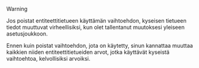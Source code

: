 > [!WARNING]
> Jos poistat entiteettitietueen käyttämän vaihtoehdon, kyseisen tietueen tiedot muuttuvat virheellisiksi, kun olet tallentanut muutoksesi yleiseen asetusjoukkoon.
>
>Ennen kuin poistat vaihtoehdon, jota on käytetty, sinun kannattaa muuttaa kaikkien niiden entiteettitietueiden arvot, jotka käyttävät kyseistä vaihtoehtoa, kelvollisiksi arvoiksi.
